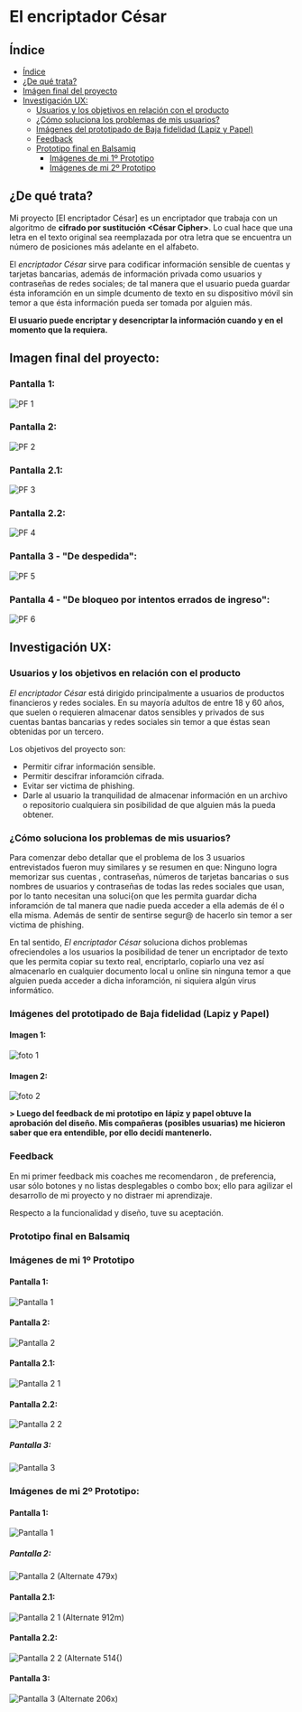 # El encriptador César

## Índice

- [Índice](#índice)
- [¿De qué trata?](#id1)
- [Imágen final del proyecto](#id2)
- [Investigación UX:](#id3)
  - [Usuarios y los objetivos en relación con el producto](#id4)
  - [¿Cómo soluciona los problemas de mis usuarios?](#id5)
  - [Imágenes del prototipado de Baja fidelidad (Lapiz y Papel)](#id6)
  - [Feedback](#Feedback)
  - [Prototipo final en Balsamiq](#id7)
    - [Imágenes de mi 1º Prototipo](#id8)
    - [Imágenes de mi 2º Prototipo](#id9)



## ¿De qué trata?<div id='id1'>

Mi proyecto [El encriptador César] es un encriptador que trabaja con un algoritmo de **cifrado por sustitución <César Cipher>**. Lo cual hace que una letra en el texto original sea reemplazada por otra letra que se encuentra un número de posiciones más adelante en el alfabeto.

El *encriptador César* sirve para codificar información sensible de cuentas y tarjetas bancarias, además de información privada como usuarios y contraseñas de redes sociales; de tal manera que el usuario pueda guardar ésta inforamción en un simple dcumento de texto en su dispositivo móvil sin temor a que ésta información pueda ser tomada por alguien más.

**El usuario puede encriptar y desencriptar la información cuando y en el momento que la requiera.**




## Imagen final del proyecto:<div id='id2'/>
### Pantalla 1:
![PF 1](https://user-images.githubusercontent.com/51203238/59618961-0101f600-90ef-11e9-9569-245106013b80.PNG)

### Pantalla 2:
![PF 2](https://user-images.githubusercontent.com/51203238/59619017-2131b500-90ef-11e9-9703-7f5fa12e884d.PNG)

### Pantalla 2.1:
![PF 3](https://user-images.githubusercontent.com/51203238/59619036-2db60d80-90ef-11e9-8ceb-782d4412da7b.PNG)

### Pantalla 2.2:
![PF 4](https://user-images.githubusercontent.com/51203238/59619073-41fa0a80-90ef-11e9-9030-6036c3961a99.PNG)

### Pantalla 3 - "De despedida":
![PF 5](https://user-images.githubusercontent.com/51203238/59619093-4f16f980-90ef-11e9-9b0e-b470cf08b57c.PNG)

### Pantalla 4 - "De bloqueo por intentos errados de ingreso":
![PF 6](https://user-images.githubusercontent.com/51203238/59619155-7a99e400-90ef-11e9-9b3c-d3f34f339229.PNG)


## Investigación UX:<div id='id3'/>

### Usuarios y los objetivos en relación con el producto<div id='id4'/>
*El encriptador César* está dirigido principalmente a usuarios de productos financieros y redes sociales. En su mayoría adultos de entre 18 y 60 años, que suelen o requieren almacenar datos sensibles y privados de sus cuentas bantas bancarias y redes sociales sin temor a que éstas sean obtenidas por un tercero.

Los objetivos del proyecto son:
  * Permitir cifrar información sensible.
  * Permitir descifrar inforamción cifrada.
  * Evitar ser victima de phishing.
  * Darle al usuario la tranquilidad de almacenar información en un archivo o repositorio cualquiera sin posibilidad de que alguien más la pueda obtener.


### ¿Cómo soluciona los problemas de mis usuarios?<div id='id5'/>
Para comenzar debo detallar que el problema de los 3 usuarios entrevistados fueron muy similares y se resumen en que: Ninguno logra memorizar sus cuentas , contraseñas, números de tarjetas bancarias o sus nombres de usuarios y contraseñas de todas las redes sociales que usan, por lo tanto necesitan una soluci{on que les permita guardar dicha inforamción de tal manera que nadie pueda acceder a ella además de él o ella misma. Además de sentir de sentirse segur@ de hacerlo sin temor a ser victima de phishing.

En tal sentido, *El encriptador César* soluciona dichos problemas ofreciendoles a los usuarios la posibilidad de tener un encriptador de texto que les permita copiar su texto real, encriptarlo, copiarlo una vez así almacenarlo en cualquier documento local u online sin ninguna temor a que alguien pueda acceder a dicha inforamción, ni siquiera algún virus informático.


### Imágenes del prototipado de Baja fidelidad (Lapiz y Papel)<div id='id6' />

#### Imagen 1:
![foto 1](https://user-images.githubusercontent.com/51203238/58844067-2137ac80-863b-11e9-8c2b-b71c1e2187c1.jpeg)

#### Imagen 2:
![foto 2](https://user-images.githubusercontent.com/51203238/58844094-42000200-863b-11e9-8b07-c38ae773102f.jpeg)

**> Luego del feedback de mi prototipo en lápiz y papel obtuve la aprobación del diseño. Mis compañeras (posibles usuarias) me hicieron saber que era entendible, por ello decidí mantenerlo.**


### Feedback
En mi primer feedback mis coaches me recomendaron , de preferencia, usar sólo botones y no listas desplegables o combo box; ello para agilizar el desarrollo de mi proyecto y no distraer mi aprendizaje.

Respecto a la funcionalidad y diseño, tuve su aceptación.


### Prototipo final en Balsamiq<div id='id7' />

### **Imágenes de mi 1º Prototipo**<div id='id8' />

#### Pantalla 1:
![Pantalla 1](https://user-images.githubusercontent.com/51203238/58842676-f8acb400-8634-11e9-9469-e732228068ca.png)

#### Pantalla 2:
![Pantalla 2](https://user-images.githubusercontent.com/51203238/58842728-2abe1600-8635-11e9-9849-6818b718adf2.png)

#### Pantalla 2.1:
![Pantalla 2 1](https://user-images.githubusercontent.com/51203238/58842752-42959a00-8635-11e9-973e-4c8dadff8071.png)

#### Pantalla 2.2:
![Pantalla 2 2](https://user-images.githubusercontent.com/51203238/58842773-53461000-8635-11e9-8016-98bd74d1bf5c.png)

##### Pantalla 3:
![Pantalla 3](https://user-images.githubusercontent.com/51203238/58842792-60fb9580-8635-11e9-9658-3ce0ee53df86.png)

### **Imágenes de mi 2º Prototipo:**<div id='id9' />

#### Pantalla 1:
![Pantalla 1](https://user-images.githubusercontent.com/51203238/58842676-f8acb400-8634-11e9-9469-e732228068ca.png)


##### Pantalla 2:
![Pantalla 2 (Alternate 479x)](https://user-images.githubusercontent.com/51203238/58842956-1595b700-8636-11e9-983c-1c9d2b197407.png)


#### Pantalla 2.1:
![Pantalla 2 1 (Alternate 912m)](https://user-images.githubusercontent.com/51203238/58843013-5392db00-8636-11e9-9b6c-233a53226b30.png)


#### Pantalla 2.2:
![Pantalla 2 2 (Alternate 514{)](https://user-images.githubusercontent.com/51203238/58843021-5ee60680-8636-11e9-88ee-4337d66d33d0.png)


#### Pantalla 3:
![Pantalla 3 (Alternate 206x)](https://user-images.githubusercontent.com/51203238/58843029-67d6d800-8636-11e9-85da-5fda06b48115.png)
